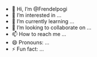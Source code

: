 - 👋 Hi, I’m @Frendelpogi
- 👀 I’m interested in ...
- 🌱 I’m currently learning ...
- 💞️ I’m looking to collaborate on ...
- 📫 How to reach me ...
- 😄 Pronouns: ...
- ⚡ Fun fact: ...

<!---
Frendelpogi/Frendelpogi is a ✨ special ✨ repository because its `README.md` (this file) appears on your GitHub profile.
You can click the Preview link to take a look at your changes.
--->
